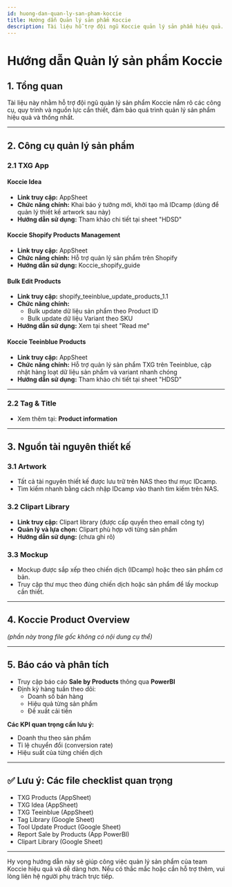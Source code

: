 ```yaml
---
id: huong-dan-quan-ly-san-pham-koccie
title: Hướng dẫn Quản lý sản phẩm Koccie
description: Tài liệu hỗ trợ đội ngũ Koccie quản lý sản phẩm hiệu quả.
---
```


# Hướng dẫn Quản lý sản phẩm Koccie

## 1. Tổng quan

Tài liệu này nhằm hỗ trợ đội ngũ quản lý sản phẩm Koccie nắm rõ các công cụ, quy trình và nguồn lực cần thiết, đảm bảo quá trình quản lý sản phẩm hiệu quả và thống nhất.

---

## 2. Công cụ quản lý sản phẩm

### 2.1 TXG App

#### Koccie Idea
- **Link truy cập:** AppSheet  
- **Chức năng chính:** Khai báo ý tưởng mới, khởi tạo mã IDcamp (dùng để quản lý thiết kế artwork sau này)  
- **Hướng dẫn sử dụng:** Tham khảo chi tiết tại sheet "HDSD"

#### Koccie Shopify Products Management
- **Link truy cập:** AppSheet  
- **Chức năng chính:** Hỗ trợ quản lý sản phẩm trên Shopify  
- **Hướng dẫn sử dụng:** Koccie_shopify_guide

#### Bulk Edit Products
- **Link truy cập:** shopify_teeinblue_update_products_1.1  
- **Chức năng chính:**  
  - Bulk update dữ liệu sản phẩm theo Product ID  
  - Bulk update dữ liệu Variant theo SKU  
- **Hướng dẫn sử dụng:** Xem tại sheet "Read me"

#### Koccie Teeinblue Products
- **Link truy cập:** AppSheet  
- **Chức năng chính:** Hỗ trợ quản lý sản phẩm TXG trên Teeinblue, cập nhật hàng loạt dữ liệu sản phẩm và variant nhanh chóng  
- **Hướng dẫn sử dụng:** Tham khảo chi tiết tại sheet "HDSD"

---

### 2.2 Tag & Title

- Xem thêm tại: **Product information**

---

## 3. Nguồn tài nguyên thiết kế

### 3.1 Artwork

- Tất cả tài nguyên thiết kế được lưu trữ trên NAS theo thư mục IDcamp.  
- Tìm kiếm nhanh bằng cách nhập IDcamp vào thanh tìm kiếm trên NAS.

### 3.2 Clipart Library

- **Link truy cập:** Clipart library (được cấp quyền theo email công ty)  
- **Quản lý và lựa chọn:** Clipart phù hợp với từng sản phẩm  
- **Hướng dẫn sử dụng:** (chưa ghi rõ)

### 3.3 Mockup

- Mockup được sắp xếp theo chiến dịch (IDcamp) hoặc theo sản phẩm cơ bản.  
- Truy cập thư mục theo đúng chiến dịch hoặc sản phẩm để lấy mockup cần thiết.

---

## 4. Koccie Product Overview

_(phần này trong file gốc không có nội dung cụ thể)_

---

## 5. Báo cáo và phân tích

- Truy cập báo cáo **Sale by Products** thông qua **PowerBI**  
- Định kỳ hàng tuần theo dõi:
  - Doanh số bán hàng
  - Hiệu quả từng sản phẩm
  - Đề xuất cải tiến

**Các KPI quan trọng cần lưu ý:**
- Doanh thu theo sản phẩm
- Tỉ lệ chuyển đổi (conversion rate)
- Hiệu suất của từng chiến dịch

---

## ✅ Lưu ý: Các file checklist quan trọng

- TXG Products (AppSheet)  
- TXG Idea (AppSheet)  
- TXG Teeinblue (AppSheet)  
- Tag Library (Google Sheet)  
- Tool Update Product (Google Sheet)  
- Report Sale by Products (App PowerBI)  
- Clipart Library (Google Sheet)

---

Hy vọng hướng dẫn này sẽ giúp công việc quản lý sản phẩm của team Koccie hiệu quả và dễ dàng hơn. Nếu có thắc mắc hoặc cần hỗ trợ thêm, vui lòng liên hệ người phụ trách trực tiếp.
